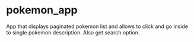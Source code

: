 # pokemon_app

App that displays paginated pokemon list and allows to click and go inside to single pokemon description. Also get search option.
